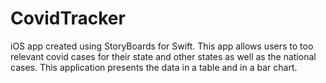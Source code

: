 # CovidTracker
iOS app created using StoryBoards for Swift. This app allows users to too relevant covid cases for their state and other states as well as the national cases. This application presents the data in a table and in a bar chart.
